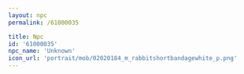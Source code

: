 ```yaml
---
layout: npc
permalink: /61000035

title: Npc
id: '61000035'
npc_name: 'Unknown'
icon_url: 'portrait/mob/02020184_m_rabbitshortbandagewhite_p.png'
---
```

